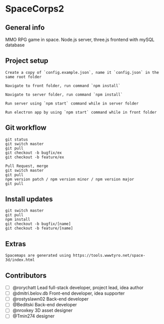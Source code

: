 # SpaceCorps2

## General info

MMO RPG game in space. Node.js server, three.js frontend with mySQL database


## Project setup

    Create a copy of `config.example.json`, name it `config.json` in the same root folder

    Navigate to front folder, run command `npm install`

    Navigate to server folder, run command `npm install`

    Run server using `npm start` command while in server folder

    Run electron app by using `npm start` command while in front folder


## Git workflow

    git status
    git switch master
    git pull 
    git checkout -b bugfix/ex
    git checkout -b feature/ex
    
    Pull Request, merge 
    git switch master
    git pull
    npm version patch / npm version minor / npm version major
    git pull

## Install updates

    git switch master
    git pull
    npm install
    git checkout -b bugfix/[name]
    git checkout -b feature/[name]

## Extras

    Spacemaps are generated using https://tools.wwwtyro.net/space-3d/index.html

## Contributors

- [ ] @rorychatt Lead full-stack developer, project lead, idea author
- [ ] @dmitri.belov.db Front-end developer, idea supporter
- [ ] @rostyslawn02 Back-end developer
- [ ] @Beditski Back-end developer
- [ ] @nroxkey 3D asset designer
- [ ] @Tmin274 designer
